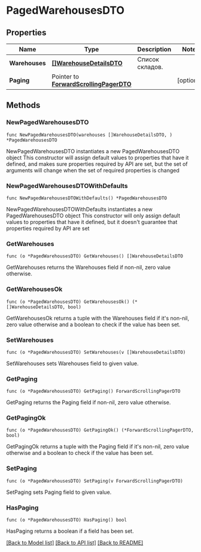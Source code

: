# PagedWarehousesDTO

## Properties

Name | Type | Description | Notes
------------ | ------------- | ------------- | -------------
**Warehouses** | [**[]WarehouseDetailsDTO**](WarehouseDetailsDTO.md) | Список складов. | 
**Paging** | Pointer to [**ForwardScrollingPagerDTO**](ForwardScrollingPagerDTO.md) |  | [optional] 

## Methods

### NewPagedWarehousesDTO

`func NewPagedWarehousesDTO(warehouses []WarehouseDetailsDTO, ) *PagedWarehousesDTO`

NewPagedWarehousesDTO instantiates a new PagedWarehousesDTO object
This constructor will assign default values to properties that have it defined,
and makes sure properties required by API are set, but the set of arguments
will change when the set of required properties is changed

### NewPagedWarehousesDTOWithDefaults

`func NewPagedWarehousesDTOWithDefaults() *PagedWarehousesDTO`

NewPagedWarehousesDTOWithDefaults instantiates a new PagedWarehousesDTO object
This constructor will only assign default values to properties that have it defined,
but it doesn't guarantee that properties required by API are set

### GetWarehouses

`func (o *PagedWarehousesDTO) GetWarehouses() []WarehouseDetailsDTO`

GetWarehouses returns the Warehouses field if non-nil, zero value otherwise.

### GetWarehousesOk

`func (o *PagedWarehousesDTO) GetWarehousesOk() (*[]WarehouseDetailsDTO, bool)`

GetWarehousesOk returns a tuple with the Warehouses field if it's non-nil, zero value otherwise
and a boolean to check if the value has been set.

### SetWarehouses

`func (o *PagedWarehousesDTO) SetWarehouses(v []WarehouseDetailsDTO)`

SetWarehouses sets Warehouses field to given value.


### GetPaging

`func (o *PagedWarehousesDTO) GetPaging() ForwardScrollingPagerDTO`

GetPaging returns the Paging field if non-nil, zero value otherwise.

### GetPagingOk

`func (o *PagedWarehousesDTO) GetPagingOk() (*ForwardScrollingPagerDTO, bool)`

GetPagingOk returns a tuple with the Paging field if it's non-nil, zero value otherwise
and a boolean to check if the value has been set.

### SetPaging

`func (o *PagedWarehousesDTO) SetPaging(v ForwardScrollingPagerDTO)`

SetPaging sets Paging field to given value.

### HasPaging

`func (o *PagedWarehousesDTO) HasPaging() bool`

HasPaging returns a boolean if a field has been set.


[[Back to Model list]](../README.md#documentation-for-models) [[Back to API list]](../README.md#documentation-for-api-endpoints) [[Back to README]](../README.md)


